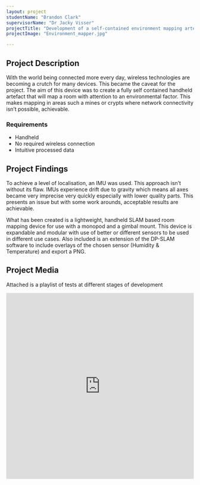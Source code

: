 ```yaml
---
layout: project
studentName: "Brandon Clark"
supervisorName: "Dr Jacky Visser"
projectTitle: "Development of a self-contained environment mapping artefact"
projectImage: "Environment_mapper.jpg"

---
```



## Project Description
With the world being connected more every day, wireless technologies are becoming a crutch for many devices. This became the caveat for the project. The aim of this device  was to create a fully self contained handheld artefact that will map a room with attention to an environmental factor. This makes mapping in areas such a mines or crypts where network connectivity isn’t possible, achievable.

### Requirements
- Handheld
- No required wireless connection
- Intuitive processed data  

## Project Findings
To achieve a level of localisation, an IMU was used. This approach isn’t without its flaw. IMUs experience drift due to gravity which means all axes became very imprecise very quickly especially with lower quality parts. This presents an issue but with some work arounds, acceptable results are achievable.

What has been created is a lightweight, handheld SLAM based room mapping device for use with a monopod and a gimbal mount. This device is expandable and modular with use of better or different sensors to be used in different use cases. 
Also included is an extension of the DP-SLAM software to include overlays of the chosen sensor (Humidity & Temperature) and export a PNG.



## Project Media
Attached is a playlist of tests at different stages of development 

<iframe width=100% height="500" src="https://www.youtube.com/embed/videoseries?list=PL_u1CSI3fmsWf8zcTtAbwi56pIwcae1B1" title="YouTube video player" frameborder="0" allow="accelerometer; autoplay; clipboard-write; encrypted-media; gyroscope; picture-in-picture" allowfullscreen></iframe>


